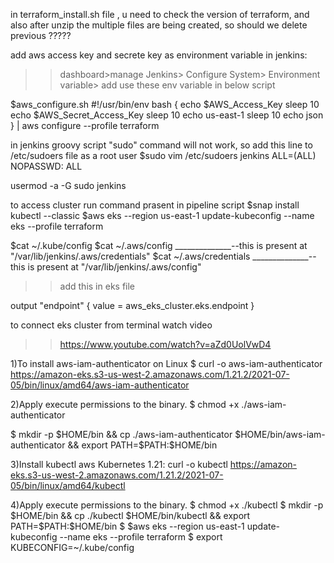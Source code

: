 in terraform_install.sh file , u need to check the version of terraform, and also after unzip the multiple files are being created, so should we delete previous ?????

add aws access key and secrete key as environment variable in jenkins:
>>dashboard>manage Jenkins> Configure System> Environment variable> add
use these env variable in below script

$aws_configure.sh
#!/usr/bin/env bash
{
echo $AWS_Access_Key
sleep 10
echo $AWS_Secret_Access_Key
sleep 10
echo us-east-1
sleep 10
echo json
} | aws configure --profile terraform


in jenkins groovy script "sudo" command will not work, so add this line to /etc/sudoers file as a root user
$sudo vim /etc/sudoers
jenkins ALL=(ALL) NOPASSWD: ALL

usermod -a -G sudo jenkins



to access cluster run command prasent in pipeline script
$snap install kubectl --classic
$aws eks --region us-east-1 update-kubeconfig --name eks --profile terraform

$cat ~/.kube/config
$cat ~/.aws/config ______________--this is present at "/var/lib/jenkins/.aws/credentials"
$cat ~/.aws/credentials ______________--this is present at "/var/lib/jenkins/.aws/config"

>>add this in eks file 

output "endpoint" {
  value = aws_eks_cluster.eks.endpoint
}

to connect eks cluster from terminal watch video
>>  https://www.youtube.com/watch?v=aZd0UolVwD4

1)To install aws-iam-authenticator on Linux
$ curl -o aws-iam-authenticator https://amazon-eks.s3-us-west-2.amazonaws.com/1.21.2/2021-07-05/bin/linux/amd64/aws-iam-authenticator

2)Apply execute permissions to the binary.
$  chmod +x ./aws-iam-authenticator

$ mkdir -p $HOME/bin && cp ./aws-iam-authenticator $HOME/bin/aws-iam-authenticator && export PATH=$PATH:$HOME/bin

3)Install kubectl aws
Kubernetes 1.21:
curl -o kubectl https://amazon-eks.s3-us-west-2.amazonaws.com/1.21.2/2021-07-05/bin/linux/amd64/kubectl

4)Apply execute permissions to the binary.
$ chmod +x ./kubectl
$ mkdir -p $HOME/bin && cp ./kubectl $HOME/bin/kubectl && export PATH=$PATH:$HOME/bin
$ $aws eks --region us-east-1 update-kubeconfig --name eks --profile terraform
$ export KUBECONFIG=~/.kube/config

